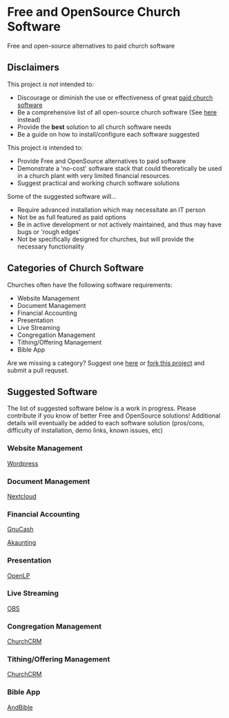 
# Free and OpenSource Church Software

Free and open-source alternatives to paid church software

## Disclaimers

This project *is not* intended to:

- Discourage or diminish the use or effectiveness of great [paid church software](https://churchm.ag/church-management-software/)
- Be a comprehensive list of all open-source church software (See [here](https://github.com/mattrob33/christian-projects) instead)
- Provide the __best__ solution to all church software needs
- Be a guide on how to install/configure each software suggested

This project *is* intended to:

- Provide Free and OpenSource alternatives to paid software
- Demonstrate a 'no-cost' software stack that could theoretically be used in a church plant with very limited financial resources.
- Suggest practical and working church software solutions

Some of the suggested software will...

- Require advanced installation which may necessitate an IT person
- Not be as full featured as paid options
- Be in active development or not actively maintained, and thus may have bugs or 'rough edges'
- Not be specifically designed for churches, but will provide the necessary functionality

## Categories of Church Software

Churches often have the following software requirements:

- Website Management
- Document Management
- Financial Accounting
- Presentation
- Live Streaming
- Congregation Management
- Tithing/Offering Management
- Bible App

Are we missing a category? Suggest one [here](https://github.com/meichthys/opensource_church_software/issues/new?title=Category%20Suggestion:%20<your_category_suggestion_here>&body=Please%20explain%20why%20this%20category%20is%20useful...) or [fork this project](https://github.com/meichthys/opensource_church_software/fork) and submit a pull requset.

## Suggested Software

The list of suggested software below is a work in progress. Please contribute if you know of better Free and OpenSource solutions!
Additional details will eventually be added to each software solution (pros/cons, difficulty of installation, demo links, known issues, etc)

### Website Management

[Wordpress](https://wordpress.org/)

### Document Management

[Nextcloud](https://nextcloud.com/)

### Financial Accounting

[GnuCash](https://gnucash.org/)

[Akaunting](https://akaunting.com/)

### Presentation

[OpenLP](https://openlp.org/)

### Live Streaming

[OBS](https://obsproject.com/)

### Congregation Management

[ChurchCRM](https://churchcrm.io/)

### Tithing/Offering Management

[ChurchCRM](https://churchcrm.io/)

### Bible App

[AndBible](https://andbible.github.io/)